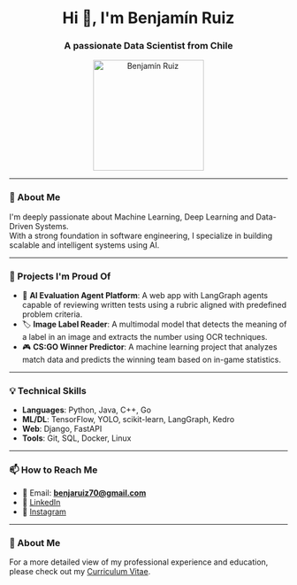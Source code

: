<h1 align="center">Hi 👋, I'm Benjamín Ruiz</h1>
<h3 align="center">A passionate Data Scientist from Chile</h3>

<p align="center">
    <img src="https://i.pinimg.com/originals/d5/5f/42/d55f42c1edee2c7f60b803a51f0f17df.jpg" width="200px" alt="Benjamín Ruiz" />
</p>

---

### 🌱 About Me

I'm deeply passionate about Machine Learning, Deep Learning and Data-Driven Systems.  
With a strong foundation in software engineering, I specialize in building scalable and intelligent systems using AI.

---

### 🚀 Projects I'm Proud Of

- 🧠 **AI Evaluation Agent Platform**: A web app with LangGraph agents capable of reviewing written tests using a rubric aligned with predefined problem criteria.
- 🏷️ **Image Label Reader**: A multimodal model that detects the meaning of a label in an image and extracts the number using OCR techniques.
- 🎮 **CS:GO Winner Predictor**: A machine learning project that analyzes match data and predicts the winning team based on in-game statistics.

---

### 💡 Technical Skills

- **Languages**: Python, Java, C++, Go
- **ML/DL**: TensorFlow, YOLO, scikit-learn, LangGraph, Kedro
- **Web**: Django, FastAPI
- **Tools**: Git, SQL, Docker, Linux

---

### 📫 How to Reach Me

- 📧 Email: **benjaruiz70@gmail.com**  
- 💼 [LinkedIn](https://www.linkedin.com/in/benjam%C3%ADn-ruiz-a94ab030a/)  
- 📸 [Instagram](https://instagram.com/pepalover._)

---

### 🌱 About Me

For a more detailed view of my professional experience and education, please check out my [Curriculum Vitae](https://github.com/Wachitugo/Wachitugo/blob/main/Curriculum%20Vitae%20English.pdf).





